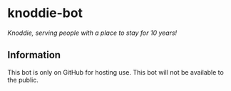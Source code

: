 # knoddie-bot
*Knoddie, serving people with a place to stay for 10 years!*

## Information
This bot is only on GitHub for hosting use. This bot will not be available to the public.
